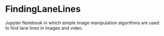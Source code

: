# FindingLaneLines
Jupyter Notebook in which simple image manipulation algorithms are used to find lane lines in images and video.
